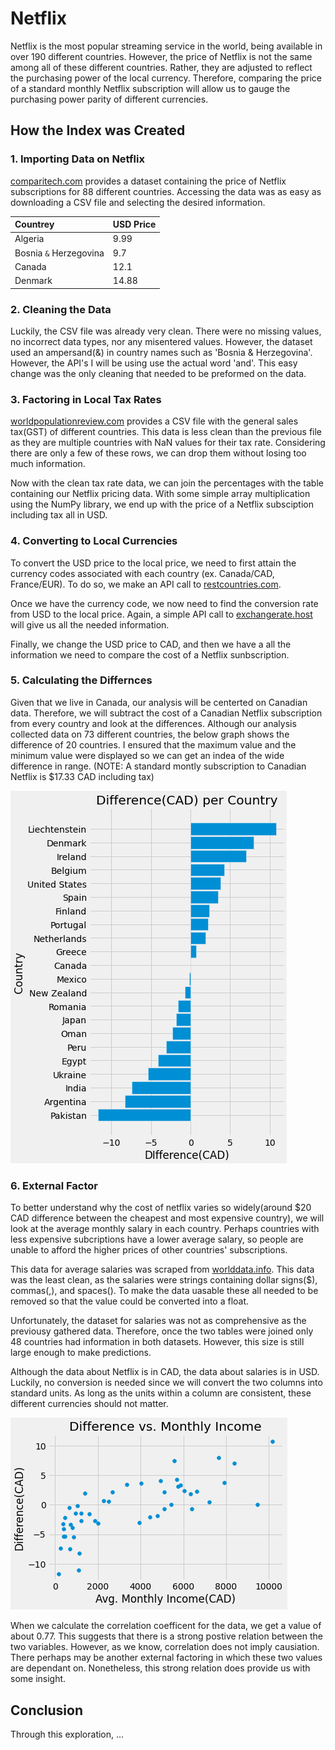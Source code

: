 

# Netflix
Netflix is the most popular streaming service in the world, being available in over 190 different countries. However, the price of Netflix is not the same among all of these different countries. Rather, they are adjusted to reflect the purchasing power of the local currency. Therefore, comparing the price of a standard monthly Netflix subscription will allow us to gauge the purchasing power parity of different currencies.

## How the Index was Created
### 1. Importing Data on Netflix
[comparitech.com](https://www.comparitech.com/blog/vpn-privacy/countries-netflix-cost/) provides a dataset containing the price of Netflix subscriptions for 88 different countries. Accessing the data was as easy as downloading a CSV file and selecting the desired information.


| Countrey        | USD Price          |
|:-------------|:------------------|
| Algeria           | 9.99 |
| Bosnia `&` Herzegovina | 9.7  |
| Canada           | 12.1 |
| Denmark           | 14.88 |

### 2. Cleaning the Data
Luckily, the CSV file was already very clean. There were no missing values, no incorrect data types, nor any misentered values. However, the dataset used an ampersand(&) in country names such as 'Bosnia & Herzegovina'. However, the API's I will be using use the actual word 'and'. This easy change was the only cleaning that needed to be preformed on the data.

### 3. Factoring in Local Tax Rates
[worldpopulationreview.com](https://worldpopulationreview.com/country-rankings/highest-taxed-countries) provides a CSV file with the general sales tax(GST) of different countries. This data is less clean than the previous file as they are multiple countries with NaN values for their tax rate. Considering there are only a few of these rows, we can drop them without losing too much information. 

Now with the clean tax rate data, we can join the percentages with the table containing our Netflix pricing data. With some simple array multiplication using the NumPy library, we end up with the price of a Netflix subsciption including tax all in USD.

### 4. Converting to Local Currencies
To convert the USD price to the local price, we need to first attain the currency codes associated with each country (ex. Canada/CAD, France/EUR). To do so, we make an API call to [restcountries.com](https://restcountries.com).

Once we have the currency code, we now need to find the conversion rate from USD to the local price. Again, a simple API call to [exchangerate.host](https://exchangerate.host/#/) will give us all the needed information.

Finally, we change the USD price to CAD, and then we have a all the information we need to compare the cost of a Netflix sunbscription.

### 5. Calculating the Differnces
Given that we live in Canada, our analysis will be centerted on Canadian data. Therefore, we will subtract the cost of a Canadian Netflix subscription from every country and look at the differences. Although our analysis collected data on 73 different countries, the below graph shows the difference of 20 countries. I ensured that the maximum value and the minimum value were displayed so we can get an indea of the wide difference in range. (NOTE: A standard montly subscription to Canadian Netflix is $17.33 CAD including tax)

![differences_bar](differences_bar.png "Differences Bar")

### 6. External Factor
To better understand why the cost of netflix varies so widely(around $20 CAD difference between the cheapest and most expensive country), we will look at the average monthly salary in each country. Perhaps countries with less expensive subcriptions have a lower average salary, so people are unable to afford the higher prices of other countries' subscriptions.

This data for average salaries was scraped from [worlddata.info](https://www.worlddata.info/average-income.php). This data was the least clean, as the salaries were strings containing dollar signs($), commas(,), and spaces(). To make the data uasable these all needed to be removed so that the value could be converted into a float. 

Unfortunately, the dataset for salaries was not as comprehensive as the previousy gathered data. Therefore, once the two tables were joined only 48 countries had information in both datasets. However, this size is still large enough to make predictions.

Although the data about Netflix is in CAD, the data about salaries is in USD. Luckily, no conversion is needed since we will convert the two columns into standard units. As long as the units within a column are consistent, these different currencies should not matter.

![differences_income_scatter](differences_income_scatter.png "Differences Income Scatter")

When we calculate the correlation coefficent for the data, we get a value of about 0.77. This suggests that there is a strong postive relation between the two variables. However, as we know, correlation does not imply causiation. There perhaps may be another external factoring in which these two values are dependant on. Nonetheless, this strong relation does provide us with some insight.

## Conclusion
Through this exploration, ...

